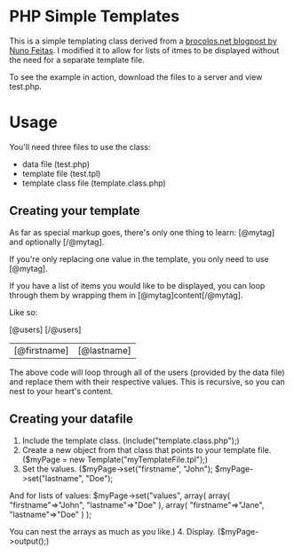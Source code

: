 PHP Simple Templates
====================

This is a simple templating class derived from a [brocolos.net blogpost by Nuno Feitas](http://www.broculos.net/en/article/how-make-simple-html-template-engine-php). I modified it to allow for lists of itmes to be displayed without the need for a separate template file.

To see the example in action, download the files to a server and view test.php.

Usage
=====

You'll need three files to use the class:
* data file (test.php)
* template file (test.tpl)
* template class file (template.class.php)

Creating your template
----------------------

As far as special markup goes, there's only one thing to learn: [@mytag] and optionally [/@mytag].

If you're only replacing one value in the template, you only need to use [@mytag].

If you have a list of items you would like to be displayed, you can loop through them by wrapping them in [@mytag]content[/@mytag].

Like so:

<table>
  [@users]
  <tr>
   <td>[@firstname]</td><td>[@lastname]</td> 
  </tr>
  [/@users]
</table>

The above code will loop through all of the users (provided by the data file) and replace them with their respective values. This is recursive, so you can nest to your heart's content.

Creating your datafile
----------------------

1. Include the template class. (include("template.class.php");)
2. Create a new object from that class that points to your template file. ($myPage = new Template("myTemplateFile.tpl");)
3. Set the values. ($myPage->set("firstname", "John");
  $myPage->set("lastname", "Doe");

  And for lists of values:
  $myPage->set("values", array(
    array(
      "firstname"=>"John",
      "lastname"=>"Doe"
    ),
    array(
      "firstname"=>"Jane",
      "lastname"=>"Doe"
    )
  );

  You can nest the arrays as much as you like.)
4. Display. ($myPage->output();)
